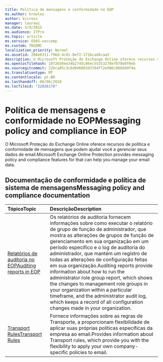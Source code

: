 ```yaml
---
title: Política de mensagens e conformidade no EOP
ms.author: krowley
author: kccross
manager: laurawi
ms.date: 3/9/2015
ms.audience: ITPro
ms.topic: article
ms.service: O365-seccomp
ms.custom: TN2DMC
localization_priority: Normal
ms.assetid: 206e6311-f96d-4c81-8ef2-171bcad4caa5
description: O Microsoft Proteção do Exchange Online oferece recursos de política e conformidade de mensagens que podem ajudar você a gerenciar seus dados de email.
ms.openlocfilehash: 1072656ee34b2745c86ec55353278ef878e0f0eb
ms.sourcegitcommit: 22bca85c3c6d946083d3784f72e886c068d49f4a
ms.translationtype: MT
ms.contentlocale: pt-BR
ms.lasthandoff: 08/06/2018
ms.locfileid: "22026178"
---
```

# <a name="messaging-policy-and-compliance-in-eop"></a><span data-ttu-id="4d2cb-103">Política de mensagens e conformidade no EOP</span><span class="sxs-lookup"><span data-stu-id="4d2cb-103">Messaging policy and compliance in EOP</span></span>

<span data-ttu-id="4d2cb-104">O Microsoft Proteção do Exchange Online oferece recursos de política e conformidade de mensagens que podem ajudar você a gerenciar seus dados de email.</span><span class="sxs-lookup"><span data-stu-id="4d2cb-104">Microsoft Exchange Online Protection provides messaging policy and compliance features for that can help you manage your email data.</span></span>
  
## <a name="messaging-policy-and-compliance-documentation"></a><span data-ttu-id="4d2cb-105">Documentação de conformidade e política de sistema de mensagens</span><span class="sxs-lookup"><span data-stu-id="4d2cb-105">Messaging policy and compliance documentation</span></span>

|<span data-ttu-id="4d2cb-106">**Tópico**</span><span class="sxs-lookup"><span data-stu-id="4d2cb-106">**Topic**</span></span>|<span data-ttu-id="4d2cb-107">**Descrição**</span><span class="sxs-lookup"><span data-stu-id="4d2cb-107">**Description**</span></span>|
|:-----|:-----|
|[<span data-ttu-id="4d2cb-108">Relatórios de auditoria no EOP</span><span class="sxs-lookup"><span data-stu-id="4d2cb-108">Auditing reports in EOP</span></span>](auditing-reports-in-eop.md) <br/> |<span data-ttu-id="4d2cb-109">Os relatórios de auditoria fornecem informações sobre como executar o relatório de grupo de função de administrador, que mostra as alterações de grupos de função de gerenciamento em sua organização em um período específico e o log de auditoria do administrador, que mantém um registro de todas as alterações de configuração feitas em sua organização.</span><span class="sxs-lookup"><span data-stu-id="4d2cb-109">Auditing reports provide information about how to run the administrator role group report, which shows the changes to management role groups in your organization within a particular timeframe, and the administrator audit log, which keeps a record of all configuration changes made in your organization.</span></span>  <br/> |
|[<span data-ttu-id="4d2cb-110">Transport Rules</span><span class="sxs-lookup"><span data-stu-id="4d2cb-110">Transport Rules</span></span>](http://technet.microsoft.com/library/743bd525-0ca2-426d-b76c-b4a052bc8886.aspx) <br/> |<span data-ttu-id="4d2cb-111">Fornece informações sobre as regras de Transporte, a proporcionam flexibilidade de aplicar suas próprias políticas específicas da empresa ao email.</span><span class="sxs-lookup"><span data-stu-id="4d2cb-111">Provides information about Transport rules, which provide you with the flexibility to apply your own company-specific policies to email.</span></span>  <br/> |
   

